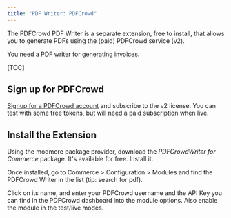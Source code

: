 ```yaml
---
title: "PDF Writer: PDFCrowd"
---
```


The PDFCrowd PDF Writer is a separate extension, free to install, that allows you to generate PDFs using the (paid) PDFCrowd service (v2).

You need a PDF writer for [generating invoices](../Invoices).

[TOC]

## Sign up for PDFCrowd

[Signup for a PDFCrowd account](https://pdfcrowd.com/) and subscribe to the v2 license. You can test with some free tokens, but will need a paid subscription when live.

## Install the Extension

Using the modmore package provider, download the _PDFCrowdWriter for Commerce_ package. It's available for free. Install it.

Once installed, go to Commerce > Configuration > Modules and find the PDFCrowd Writer in the list (tip: search for pdf).

Click on its name, and enter your PDFCrowd username and the API Key you can find in the PDFCrowd dashboard into the module options. Also enable the module in the test/live modes. 
